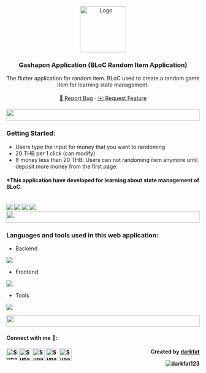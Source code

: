 <!-- PROJECT LOGO -->
<div align="center">
  <a href="https://github.com/github_username/repo_name">
    <img src="https://media.tenor.com/Tesa8yYh04QAAAAi/play-games-games.gif" alt="Logo" height="120">
  </a>

<h3 align="center">Gashapon Application (BLoC Random Item Application)</h3>

  <p align="center">
    The flutter application for random item. BLoC used to create a random game item for learning state management.
    <br />
    <br />
    <a href="https://github.com/darkfat123/TodoList-Web-App/issues">🚨 Report Bug</a>
    ·
    <a href="https://github.com/darkfat123/TodoList-Web-App/issues">✉️ Request Feature</a>
  </p>
</div>
<img src="https://i.imgur.com/dBaSKWF.gif" height="30" width="100%">

<h3 align="left">Getting Started:</h3>

- Users type the input for money that you want to randoming
- 20 THB per 1 click (can modify)
- If money less than 20 THB. Users can not randoming item anymore until deposit more money from the first page.

#### *This application have developed for learning about state management of BLoC. 
</br>
<img src="https://github.com/darkfat123/Bloc_RandomItem_Application/assets/140593160/5a26a451-fd54-49cf-9c40-ddf70f6c70c9">
<img src="https://github.com/darkfat123/Bloc_RandomItem_Application/assets/140593160/9b46bb0a-daa8-4f49-8e80-2c643d8bc4b5">
<img src="https://github.com/darkfat123/Bloc_RandomItem_Application/assets/140593160/0ebf5482-5705-4646-9f62-2e38323a414a">
<img src="https://github.com/darkfat123/Bloc_RandomItem_Application/assets/140593160/d6939610-ce8b-47b8-af9e-3120569dc746">

<img src="https://i.imgur.com/dBaSKWF.gif" height="30" width="100%">
<h3 align="left">Languages and tools used in this web application:</h3>

- Backend
<p align="left">
  <a href="https://skillicons.dev">
    <img src="https://skillicons.dev/icons?i=dart" />
  </a>
</p>

- Frontend
<p align="left">
  <a href="https://skillicons.dev">
    <img src="https://skillicons.dev/icons?i=flutter" />
  </a>
</p>

- Tools
<p align="left">
  <a href="https://skillicons.dev">
    <img src="https://skillicons.dev/icons?i=git,github,vscode" />
  </a>
</p>

<img src="https://i.imgur.com/dBaSKWF.gif" height="30" width="100%">

<h4> Connect with me 🎊: <h4>
  <a href="https://www.linkedin.com/in/supakorn-yookack-39a730289/">
   <img align="left" alt="Supakorn Yookack | Linkedin" width="30px" src="https://www.vectorlogo.zone/logos/linkedin/linkedin-icon.svg" />
  </a>
  <a href="mailto:supakorn.yookack@gmail.com">
    <img align="left" alt="Supakorn Yookack | Gmail" width="32px" src="https://www.vectorlogo.zone/logos/gmail/gmail-icon.svg" />
  </a>
  <a href="https://medium.com/@yookack_s">
    <img align="left" alt="Supakorn Yookack | Medium" width="32px" src="https://www.vectorlogo.zone/logos/medium/medium-tile.svg" />
  </a>
   <a href="https://www.facebook.com/supakorn.yookaek/">
    <img align="left" alt="Supakorn Yookack | Facebook" width="32px" src="https://www.vectorlogo.zone/logos/facebook/facebook-tile.svg" />
  </a>
   <a href="https://github.com/darkfat123">
    <img align="left" alt="Supakorn Yookack | Github" width="32px" src="https://www.vectorlogo.zone/logos/github/github-tile.svg" />
  </a>
<p align="right" > Created by <a href="https://github.com/darkfat123">darkfat</a></p>
<p align="right" > <img src="https://komarev.com/ghpvc/?username=darkfat123&label=Profile%20views&color=0e75b6&style=flat" alt="darkfat123" /> </p>



